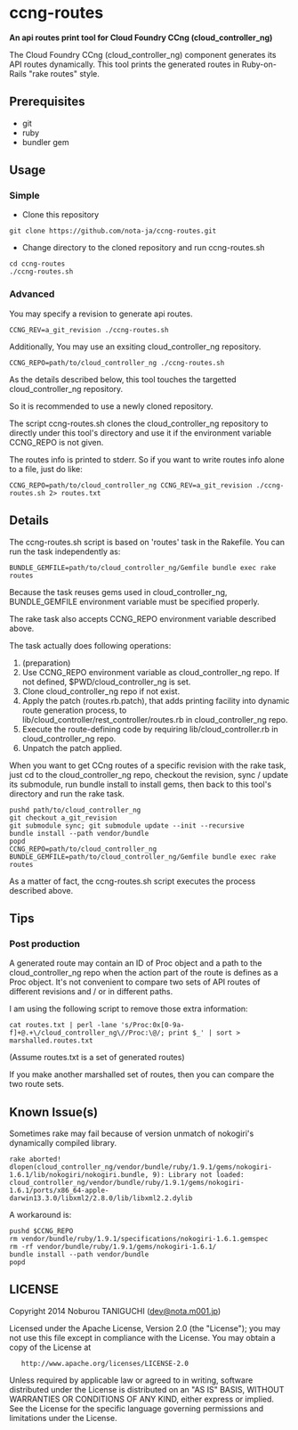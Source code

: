 # ccng-routes

**An api routes print tool for Cloud Foundry CCng (cloud_controller_ng)**

The Cloud Foundry CCng (cloud_controller_ng) component generates its API routes dynamically. This tool prints the generated routes in Ruby-on-Rails "rake routes" style.


## Prerequisites

- git
- ruby
- bundler gem


## Usage

### Simple

- Clone this repository
```
git clone https://github.com/nota-ja/ccng-routes.git
```
- Change directory to the cloned repository and run ccng-routes.sh
```
cd ccng-routes
./ccng-routes.sh
```

### Advanced

You may specify a revision to generate api routes.
```
CCNG_REV=a_git_revision ./ccng-routes.sh
```

Additionally, You may use an exsiting cloud_controller_ng repository.
```
CCNG_REPO=path/to/cloud_controller_ng ./ccng-routes.sh
```
As the details described below, this tool touches the targetted cloud_controller_ng repository.

So it is recommended to use a newly cloned repository.

The script ccng-routes.sh clones the cloud_controller_ng repository to directly under this tool's directory and use it if the environment variable CCNG_REPO is not given.

The routes info is printed to stderr. So if you want to write routes info alone to a file, just do like:
```
CCNG_REPO=path/to/cloud_controller_ng CCNG_REV=a_git_revision ./ccng-routes.sh 2> routes.txt
```


## Details

The ccng-routes.sh script is based on 'routes' task in the Rakefile. You can run the task independently as:
```
BUNDLE_GEMFILE=path/to/cloud_controller_ng/Gemfile bundle exec rake routes
```
Because the task reuses gems used in cloud_controller_ng, BUNDLE_GEMFILE environment variable must be specified properly.

The rake task also accepts CCNG_REPO environment variable described above.

The task actually does following operations:

1. (preparation) 
  1. Use CCNG_REPO environment variable as cloud_controller_ng repo. If not defined, $PWD/cloud_controller_ng is set.
  2. Clone cloud_controller_ng repo if not exist.
2. Apply the patch (routes.rb.patch), that adds printing facility into dynamic route generation process, to lib/cloud_controller/rest_controller/routes.rb in cloud_controller_ng repo.
3. Execute the route-defining code by requiring lib/cloud_controller.rb in cloud_controller_ng repo.
4. Unpatch the patch applied.

When you want to get CCng routes of a specific revision with the rake task, just cd to the cloud_controller_ng repo, checkout the revision, sync / update its submodule, run bundle install to install gems, then back to this tool's directory and run the rake task.
```
pushd path/to/cloud_controller_ng
git checkout a_git_revision
git submodule sync; git	submodule update --init	--recursive
bundle install --path vendor/bundle
popd
CCNG_REPO=path/to/cloud_controller_ng BUNDLE_GEMFILE=path/to/cloud_controller_ng/Gemfile bundle exec rake routes
```

As a matter of fact, the ccng-routes.sh script executes the process described above.


## Tips

### Post production

A generated route may contain an ID of Proc object and a path to the cloud_controller_ng repo when the action part of the route is defines as a Proc object. It's not convenient to compare two sets of API routes of different revisions and / or in different paths.

I am using the following script to remove those extra information:
```
cat routes.txt | perl -lane 's/Proc:0x[0-9a-f]+@.+\/cloud_controller_ng\//Proc:\@/; print $_' | sort > marshalled.routes.txt
```
(Assume routes.txt is a set of generated routes)

If you make another marshalled set of routes, then you can compare the two route sets.


## Known Issue(s)

Sometimes rake may fail because of version unmatch of nokogiri's dynamically compiled library.
```
rake aborted!
dlopen(cloud_controller_ng/vendor/bundle/ruby/1.9.1/gems/nokogiri-1.6.1/lib/nokogiri/nokogiri.bundle, 9): Library not loaded: cloud_controller_ng/vendor/bundle/ruby/1.9.1/gems/nokogiri-1.6.1/ports/x86_64-apple-darwin13.3.0/libxml2/2.8.0/lib/libxml2.2.dylib
```
A workaround is:
```
pushd $CCNG_REPO
rm vendor/bundle/ruby/1.9.1/specifications/nokogiri-1.6.1.gemspec
rm -rf vendor/bundle/ruby/1.9.1/gems/nokogiri-1.6.1/
bundle install --path vendor/bundle
popd
```


## LICENSE

   Copyright 2014 Noburou TANIGUCHI (dev@nota.m001.jp)

   Licensed under the Apache License, Version 2.0 (the "License");
   you may not use this file except in compliance with the License.
   You may obtain a copy of the License at

       http://www.apache.org/licenses/LICENSE-2.0

   Unless required by applicable law or agreed to in writing, software
   distributed under the License is distributed on an "AS IS" BASIS,
   WITHOUT WARRANTIES OR CONDITIONS OF ANY KIND, either express or implied.
   See the License for the specific language governing permissions and
   limitations under the License.
